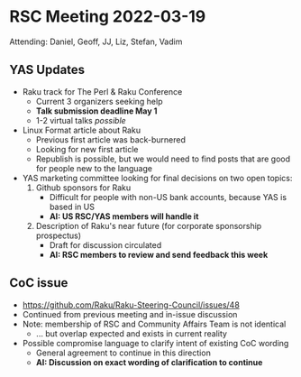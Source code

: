 # RSC Meeting 2022-03-19

Attending: Daniel, Geoff, JJ, Liz, Stefan, Vadim


## YAS Updates

* Raku track for The Perl & Raku Conference
  * Current 3 organizers seeking help
  * **Talk submission deadline May 1**
  * 1-2 virtual talks *possible*
* Linux Format article about Raku
  * Previous first article was back-burnered
  * Looking for new first article
  * Republish is possible, but we would need to find posts that are good for
    people new to the language
* YAS marketing committee looking for final decisions on two open topics:
  1. Github sponsors for Raku
     * Difficult for people with non-US bank accounts, because YAS is based in US
     * **AI: US RSC/YAS members will handle it**
  2. Description of Raku's near future (for corporate sponsorship prospectus)
     * Draft for discussion circulated
     * **AI: RSC members to review and send feedback this week**


## CoC issue

* https://github.com/Raku/Raku-Steering-Council/issues/48
* Continued from previous meeting and in-issue discussion
* Note: membership of RSC and Community Affairs Team is not identical
  * ... but overlap expected and exists in current reality
* Possible compromise language to clarify intent of existing CoC wording
  * General agreement to continue in this direction
  * **AI: Discussion on exact wording of clarification to continue**
